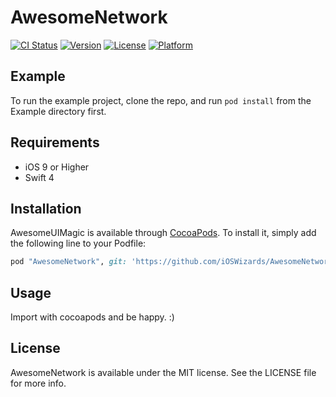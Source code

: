 # AwesomeNetwork

[![CI Status](http://img.shields.io/travis/evandro@itsdayoff.com/AwesomeNetwork.svg?style=flat)](https://travis-ci.org/evandro@itsdayoff.com/AwesomeNetwork)
[![Version](https://img.shields.io/cocoapods/v/AwesomeNetwork.svg?style=flat)](http://cocoapods.org/pods/AwesomeNetwork)
[![License](https://img.shields.io/cocoapods/l/AwesomeNetwork.svg?style=flat)](http://cocoapods.org/pods/AwesomeNetwork)
[![Platform](https://img.shields.io/cocoapods/p/AwesomeNetwork.svg?style=flat)](http://cocoapods.org/pods/AwesomeNetwork)

## Example

To run the example project, clone the repo, and run `pod install` from the Example directory first.

## Requirements

- iOS 9 or Higher
- Swift 4

## Installation

AwesomeUIMagic is available through [CocoaPods](http://cocoapods.org). To install
it, simply add the following line to your Podfile:

```ruby
pod "AwesomeNetwork", git: 'https://github.com/iOSWizards/AwesomeNetwork', tag: '0.1.3'
```
## Usage

Import with cocoapods and be happy. :)

## License

AwesomeNetwork is available under the MIT license. See the LICENSE file for more info.
